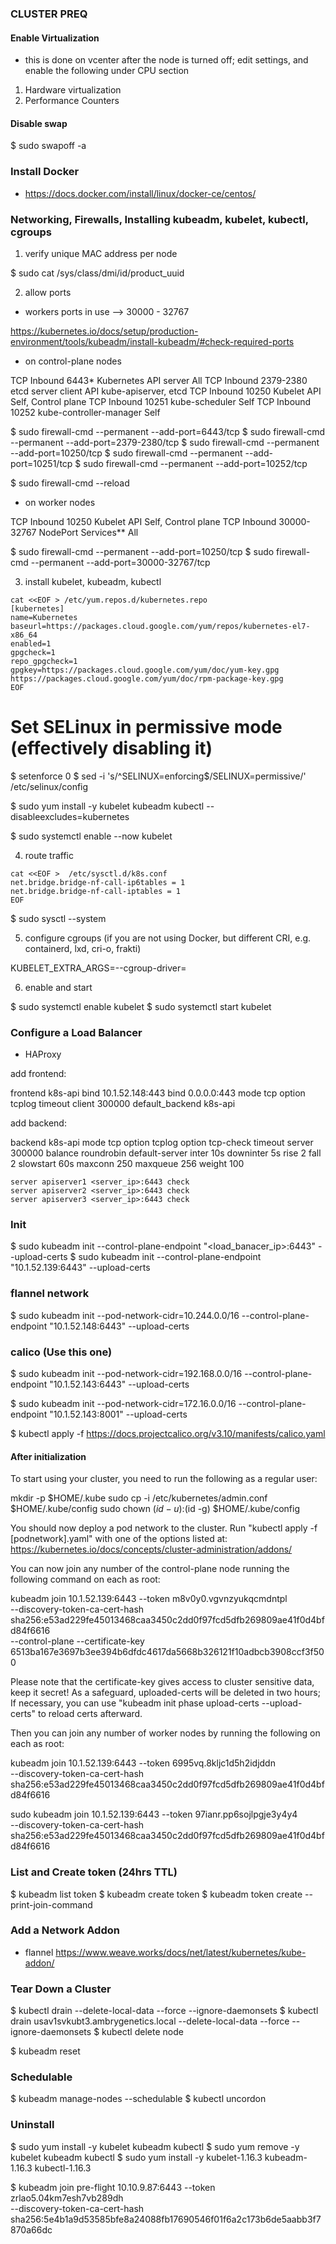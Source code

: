 ### CLUSTER PREQ ###

#### Enable Virtualization

- this is done on vcenter after the node is turned off; edit settings, and enable the following under CPU section

1. Hardware virtualization
2. Performance Counters

#### Disable swap

$ sudo swapoff -a

### Install Docker 

- https://docs.docker.com/install/linux/docker-ce/centos/

### Networking, Firewalls, Installing kubeadm, kubelet, kubectl, cgroups

1. verify unique MAC address per node

$ sudo cat /sys/class/dmi/id/product_uuid

2. allow ports

- workers ports in use --> 30000 - 32767

https://kubernetes.io/docs/setup/production-environment/tools/kubeadm/install-kubeadm/#check-required-ports

- on control-plane nodes

TCP	Inbound	6443*	Kubernetes API server	All
TCP	Inbound	2379-2380	etcd server client API	kube-apiserver, etcd
TCP	Inbound	10250	Kubelet API	Self, Control plane
TCP	Inbound	10251	kube-scheduler	Self
TCP	Inbound	10252	kube-controller-manager	Self

$ sudo firewall-cmd --permanent --add-port=6443/tcp
$ sudo firewall-cmd --permanent --add-port=2379-2380/tcp
$ sudo firewall-cmd --permanent --add-port=10250/tcp
$ sudo firewall-cmd --permanent --add-port=10251/tcp
$ sudo firewall-cmd --permanent --add-port=10252/tcp

$ sudo firewall-cmd --reload

- on worker nodes

TCP	Inbound	10250	Kubelet API	Self, Control plane
TCP	Inbound	30000-32767	NodePort Services**	All

$ sudo firewall-cmd --permanent --add-port=10250/tcp
$ sudo firewall-cmd --permanent --add-port=30000-32767/tcp


3. install kubelet, kubeadm, kubectl 

```
cat <<EOF > /etc/yum.repos.d/kubernetes.repo
[kubernetes]
name=Kubernetes
baseurl=https://packages.cloud.google.com/yum/repos/kubernetes-el7-x86_64
enabled=1
gpgcheck=1
repo_gpgcheck=1
gpgkey=https://packages.cloud.google.com/yum/doc/yum-key.gpg https://packages.cloud.google.com/yum/doc/rpm-package-key.gpg
EOF
```

# Set SELinux in permissive mode (effectively disabling it)
$ setenforce 0
$ sed -i 's/^SELINUX=enforcing$/SELINUX=permissive/' /etc/selinux/config

$ sudo yum install -y kubelet kubeadm kubectl --disableexcludes=kubernetes

$ sudo systemctl enable --now kubelet

4. route traffic
```
cat <<EOF >  /etc/sysctl.d/k8s.conf
net.bridge.bridge-nf-call-ip6tables = 1
net.bridge.bridge-nf-call-iptables = 1
EOF
```

$ sudo sysctl --system

5. configure cgroups (if you are not using Docker, but different CRI, e.g. containerd, lxd, cri-o, frakti)

KUBELET_EXTRA_ARGS=--cgroup-driver=<value>

6. enable and start 

$ sudo systemctl enable kubelet
$ sudo systemctl start kubelet 

### Configure a Load Balancer

- HAProxy

add frontend:

frontend k8s-api
    bind 10.1.52.148:443
    bind 0.0.0.0:443
    mode tcp
    option tcplog
    timeout client 300000
    default_backend k8s-api

add backend:

backend k8s-api
    mode tcp
    option tcplog
    option tcp-check
        timeout server 300000
    balance roundrobin
    default-server inter 10s downinter 5s rise 2 fall 2 slowstart 60s maxconn 250 maxqueue 256 weight 100

    server apiserver1 <server_ip>:6443 check
    server apiserver2 <server_ip>:6443 check
    server apiserver3 <server_ip>:6443 check


### Init 

$ sudo kubeadm init --control-plane-endpoint "<load_banacer_ip>:6443" --upload-certs
$ sudo kubeadm init --control-plane-endpoint "10.1.52.139:6443" --upload-certs

### flannel network

$ sudo kubeadm init --pod-network-cidr=10.244.0.0/16 --control-plane-endpoint "10.1.52.148:6443" --upload-certs

### calico (Use this one)

$ sudo kubeadm init --pod-network-cidr=192.168.0.0/16 --control-plane-endpoint "10.1.52.143:6443" --upload-certs

$ sudo kubeadm init --pod-network-cidr=172.16.0.0/16 --control-plane-endpoint "10.1.52.143:8001" --upload-certs

$ kubectl apply -f https://docs.projectcalico.org/v3.10/manifests/calico.yaml

#### After initialization

To start using your cluster, you need to run the following as a regular user:

  mkdir -p $HOME/.kube
  sudo cp -i /etc/kubernetes/admin.conf $HOME/.kube/config
  sudo chown $(id -u):$(id -g) $HOME/.kube/config

You should now deploy a pod network to the cluster.
Run "kubectl apply -f [podnetwork].yaml" with one of the options listed at:
  https://kubernetes.io/docs/concepts/cluster-administration/addons/

You can now join any number of the control-plane node running the following command on each as root:

  kubeadm join 10.1.52.139:6443 --token m8v0y0.vgvnzyukqcmdntpl \
    --discovery-token-ca-cert-hash sha256:e53ad229fe45013468caa3450c2dd0f97fcd5dfb269809ae41f0d4bfd84f6616 \
    --control-plane --certificate-key 6513ba167e3697b3ee394b6dfdc4617da5668b326121f10adbcb3908ccf3f500

Please note that the certificate-key gives access to cluster sensitive data, keep it secret!
As a safeguard, uploaded-certs will be deleted in two hours; If necessary, you can use
"kubeadm init phase upload-certs --upload-certs" to reload certs afterward.

Then you can join any number of worker nodes by running the following on each as root:

kubeadm join 10.1.52.139:6443 --token 6995vq.8kljc1d5h2idjddn \
    --discovery-token-ca-cert-hash sha256:e53ad229fe45013468caa3450c2dd0f97fcd5dfb269809ae41f0d4bfd84f6616



sudo kubeadm join 10.1.52.139:6443 --token 97ianr.pp6sojlpgje3y4y4 \
    --discovery-token-ca-cert-hash sha256:e53ad229fe45013468caa3450c2dd0f97fcd5dfb269809ae41f0d4bfd84f6616

### List and Create token (24hrs TTL)

$ kubeadm list token
$ kubeadm create token 
$ kubeadm token create --print-join-command

### Add a Network Addon

- flannel
https://www.weave.works/docs/net/latest/kubernetes/kube-addon/

### Tear Down a Cluster

$ kubectl drain <node name> --delete-local-data --force --ignore-daemonsets
$ kubectl drain usav1svkubt3.ambrygenetics.local --delete-local-data --force --ignore-daemonsets
$ kubectl delete node <node name>

$ kubeadm reset 

### Schedulable 

$ kubeadm manage-nodes <node> --schedulable 
$ kubectl uncordon <node>

### Uninstall 

$ sudo yum install -y kubelet kubeadm kubectl
$ sudo yum remove -y kubelet kubeadm kubectl
$ sudo yum install -y kubelet-1.16.3 kubeadm-1.16.3 kubectl-1.16.3

$ kubeadm join pre-flight 10.10.9.87:6443 --token zrlao5.04km7esh7vb289dh \
    --discovery-token-ca-cert-hash sha256:5e4b1a9d53585bfe8a24088fb17690546f01f6a2c173b6de5aabb3f7870a66dc